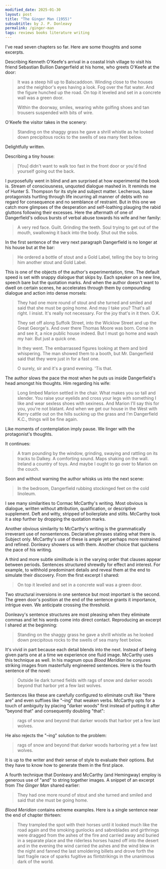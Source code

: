```yaml
---
modified_date: 2025-01-30
layout: post
title: "The Ginger Man (1955)"
subsubtitle: by J. P. Donleavy
permalink: /ginger-man
tags: reviews books literature writing
---
```


I've read seven chapters so far.
Here are some thoughts and some excerpts.
<!--more-->

Describing Kenneth O'Keefe's arrival in a coastal Irish village to visit his friend Sebastian Bullion Dangerfield at his home, who greets O'Keefe at the door:
> It was a steep hill up to Balscaddoon.
> Winding close to the houses and the neighbor's eyes having a look.
> Fog over the flat water.
> And the figure hunched up the road.
> On top it leveled and set in a concrete wall was a green door.
>
> Within the doorway, smiles, wearing white golfing shoes and tan trousers suspended with bits of wire.

O'Keefe the visitor takes in the scenery:
> Standing on the shaggy grass he gave a shrill whistle as he looked down precipitous rocks to the swells of sea many feet below.

Delightfully written.

Describing a tiny house:
> [You] didn't want to walk too fast in the front door or you'd find yourself going out the back.

I purposefully went in blind and am surprised at how experimental the book is.
Stream of consciousness, unquoted dialogue mashed in.
It reminds me of Hunter S. Thompson for its style and subject matter.
Lecherous, base protagonists hurtling through life incurring all manner of debts with no regard for consequence and no semblance of restraint.
But in this one we catch more glimpses of the desperation and self-loathing plauging the rabid gluttons following their excesses.
Here the aftermath of one of Dangerfield's odious bursts of verbal abuse towards his wife and her family:
> A very red face.
> Guilt.
> Grinding the teeth.
> Soul trying to get out of the mouth, swallowing it back into the body.
> Shut out the sobs.

In the first sentence of the very next paragraph Dangerfield is no longer at his house but at the bar:
> He ordered a bottle of stout and a Gold Label, telling the boy to bring him another stout and Gold Label.

This is one of the objects of the author's experimentation, time.
The default speed is set with snappy dialogue that skips by.
Each speaker on a new line, speech bare but the quotation marks.
And when the author doesn't want to dwell on certain scenes, he accelerates through them by compounding dialogue and action into dense morsels:
> They had one more round of stout and she turned and smiled and said that she must be going home.
> And may I take you?
> That's all right.
> I insist.
> It's really not necessary.
> For the joy that's in it then.
> O.K.
>
> They set off along Suffolk Street, into the Wicklow Street and up the Great George's.
> And over there Thomas Moore was born.
> Come in and see it, a nice public house indeed.
> But I must go home and wash my hair.
> But just a quick one.
>
> In they went.
> The embarrassed figures looking at them and bird whispering.
> The man showed them to a booth, but Mr. Dangerfield said that they were just in for a fast one.
>
> O surely, sir and it's a grand evening. 'Tis that.

The author slows the pace the most when he puts us inside Dangerfield's head amongst his thoughts.
Him regarding his wife:
> Long limbed Marion settled in the chair.
> What makes you so tall and slender.
> You raise your eyelids and cross your legs with something I like and wear sexless shoes with sexiness.
> And Marion I'll say this for you, you're not blatant.
> And when we get our house in the West with Kerry cattle out on the hills sucking up the grass and I'm Dangerfield K.C., things will be fine again.

Like moments of contemplation imply pause.
We linger with the protagonist's thoughts.

It continues:
> A tram pounding by the window, grinding, swaying and rattling on its tracks to Dalkey.
> A comforting sound.
> Maps shaking on the wall.
> Ireland a country of toys.
> And maybe I ought to go over to Marion on the couch.

Soon and without warning the author whisks us into the next scene:
> In the bedroom, Dangerfield rubbing stockinged feet on the cold linoleum.

I see many similarities to Cormac McCarthy's writing.
Most obvious is dialogue, written without attribution, qualification, or descriptive supplement.
Deft and witty, stripped of boilerplate and stilts.
McCarthy took it a step further by dropping the quotation marks.

Another obvious similarity to McCarthy's writing is the grammatically irreverant use of nonsentences.
Declarative phrases stating what there is.
Subject only.
McCarthy's use of these is ample yet perhaps more restrained and refined.
Donleavy showers us with them.
Another choice that quickens the pace of his writing.

A third and more subtle similitude is in the varying order that clauses appear between periods.
Sentences structured shrewdly for effect and interest.
For example, to withhold predominant details and reveal them at the end to simulate their discovery.
From the first excerpt I shared:
> On top it leveled and set in a concrete wall was a green door.

Two structural inversions in one sentence but most important is the second.
The green door's position at the end of the sentence grants it importance, intrigue even.
We anticipate crossing the threshold.

Donleavy's sentence structures are most pleasing when they eliminate commas and let his words come into direct contact.
Reproducing an excerpt I shared at the beginning:
> Standing on the shaggy grass he gave a shrill whistle as he looked down precipitous rocks to the swells of sea many feet below.

It's vivid in part because each detail blends into the next.
Instead of being given parts one at a time we experience one fluid image.
McCarthy uses this technique as well.
In his magnum opus _Blood Meridian_ he conjures striking images from masterfully engineered sentences.
Here is the fourth sentence of the novel:
> Outside lie dark turned fields with rags of snow and darker woods beyond that harbor yet a few last wolves.

Sentences like these are carefully configured to eliminate cruft like "there are" and even suffixes like "–ing" that weaken verbs.
McCarthy opts for a touch of ambiguity by placing "darker woods" first instead of putting it after "beyond that" and consequently doubling "that":
> rags of snow and beyond that darker woods that harbor yet a few last wolves.

He also rejects the "–ing" solution to the problem:
> rags of snow and beyond that darker woods harboring yet a few last wolves.

It is up to the writer and their sense of style to evaluate their options.
But they have to know how to generate them in the first place.

A fourth technique that Donleavy and McCarthy (and Hemingway) employ is generous use of "and" to string together images.
A snippet of an excerpt from _The Ginger Man_ shared earlier:
> They had one more round of stout and she turned and smiled and said that she must be going home.

_Blood Meridian_ contains extreme examples.
Here is a single sentence near the end of chapter thirteen:
> They trampled the spot with their horses until it looked much like the road again and the smoking gunlocks and sabreblades and girthrings were dragged from the ashes of the fire and carried away and buried in a separate place and the riderless horses hazed off into the desert and in the evening the wind carried the ashes and the wind blew in the night and fanned the last smoldering billets and drove forth the last fragile race of sparks fugitive as flintstrikings in the unanimous dark of the world.
